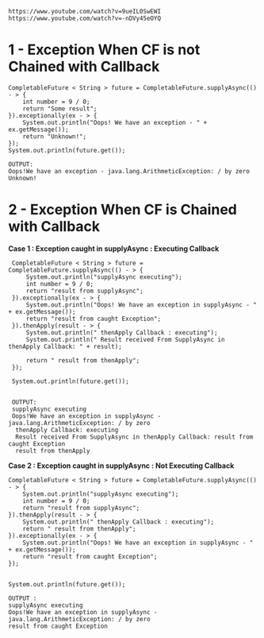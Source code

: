 
	https://www.youtube.com/watch?v=9ueIL0SwEWI
	https://www.youtube.com/watch?v=-nDVy45eOYQ


# 1 - Exception When CF is not Chained with Callback

	CompletableFuture < String > future = CompletableFuture.supplyAsync(() - > {
	    int number = 9 / 0;
	    return "Some result";
	}).exceptionally(ex - > {
	    System.out.println("Oops! We have an exception - " + ex.getMessage());
	    return "Unknown!";
	});
	System.out.println(future.get());

	OUTPUT:
	Oops!We have an exception - java.lang.ArithmeticException: / by zero
	Unknown!
  
  
# 2 -  Exception When CF is Chained with Callback 

  **Case 1 : Exception caught in supplyAsync : Executing Callback**
  
	 CompletableFuture < String > future = CompletableFuture.supplyAsync(() - > {
	     System.out.println("supplyAsync executing");
	     int number = 9 / 0;
	     return "result from supplyAsync";
	 }).exceptionally(ex - > {
	     System.out.println("Oops! We have an exception in supplyAsync - " + ex.getMessage());
	     return "result from caught Exception";
	 }).thenApply(result - > {
	     System.out.println(" thenApply Callback : executing");
	     System.out.println(" Result received From SupplyAsync in thenApply Callback: " + result);

	     return " result from thenApply";
	 });

	 System.out.println(future.get());


	 OUTPUT:
	 supplyAsync executing
	 Oops!We have an exception in supplyAsync - java.lang.ArithmeticException: / by zero
	  thenApply Callback: executing
	  Result received From SupplyAsync in thenApply Callback: result from caught Exception
	  result from thenApply

  **Case 2 : Exception caught in supplyAsync : Not Executing Callback**
  
	CompletableFuture < String > future = CompletableFuture.supplyAsync(() - > {
	    System.out.println("supplyAsync executing");
	    int number = 9 / 0;
	    return "result from supplyAsync";
	}).thenApply(result - > {
	    System.out.println(" thenApply Callback : executing");
	    return " result from thenApply";
	}).exceptionally(ex - > {
	    System.out.println("Oops! We have an exception in supplyAsync - " + ex.getMessage());
	    return "result from caught Exception";
	});


	System.out.println(future.get());

	OUTPUT : 
	supplyAsync executing
	Oops!We have an exception in supplyAsync - java.lang.ArithmeticException: / by zero
	result from caught Exception

      
